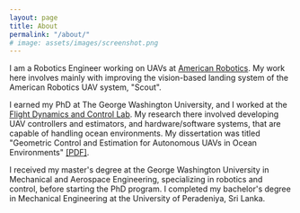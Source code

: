 ```yaml
---
layout: page
title: About
permalink: "/about/"
# image: assets/images/screenshot.png
---
```


I am a Robotics Engineer working on UAVs at [American Robotics](https://www.american-robotics.com/).
My work here involves mainly with improving the vision-based landing system of the American Robotics UAV system, "Scout".

I earned my PhD at The George Washington University, and I worked at the [Flight Dynamics and Control Lab](http://www2.seas.gwu.edu/~tylee/). 
My research there involved developing UAV controllers and estimators, and hardware/software systems, that are capable of handling ocean environments.
My dissertation was titled "Geometric Control and Estimation for Autonomous UAVs in Ocean Environments" [[PDF]](https://drive.google.com/file/d/1h9kTC167nkdj9AI0NrHs2cKJ0ZV0Ww1i/view).

I received my master's degree at the George Washington University in Mechanical and Aerospace Engineering, specializing in robotics and control, before starting the PhD program.
I completed my bachelor's degree in Mechanical Engineering at the University of Peradeniya, Sri Lanka. 